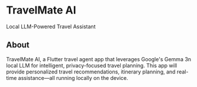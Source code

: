 # TravelMate AI

Local LLM-Powered Travel Assistant

## About

TravelMate AI, a Flutter travel agent app that leverages Google's Gemma 3n local LLM for intelligent, privacy-focused travel planning. This app will provide personalized travel recommendations, itinerary planning, and real-time assistance—all running locally on the device.